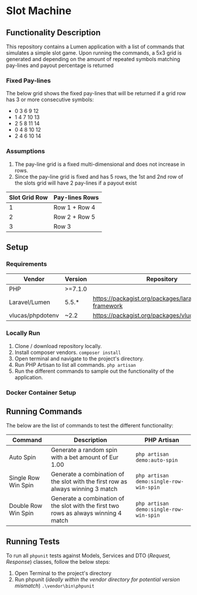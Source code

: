 # Slot Machine

## Functionality Description
This repository contains a Lumen application with a list of commands that simulates a simple slot game. Upon running the commands, a 5x3 grid is generated and depending on the amount of repeated symbols matching pay-lines and payout percentage is returned

### Fixed Pay-lines
The below grid shows the fixed pay-lines that will be returned if a grid row has 3 or more consecutive symbols:
- 0 3 6 9  12
- 1 4 7 10 13
- 2 5 8 11 14
- 0 4 8 10 12
- 2 4 6 10 14

### Assumptions
1. The pay-line grid is a fixed multi-dimensional and does not increase in rows.
2. Since the pay-line grid is fixed and has 5 rows, the 1st and 2nd row of the slots grid will have 2 pay-lines if a payout exist

|Slot Grid Row |Pay-lines Rows |
| --- | ---- |
| 1 | Row 1 + Row 4 |
| 2 | Row 2 + Row 5 |
| 3 | Row 3 | 


## Setup

### Requirements
|Vendor |Version | Repository |
| --- | ---- | ---- |
| PHP | >=7.1.0 | |
| Laravel/Lumen | 5.5.* | https://packagist.org/packages/laravel/lumen-framework |
| vlucas/phpdotenv | ~2.2 | https://packagist.org/packages/vlucas/phpdotenv | 

### Locally Run
1. Clone / download repository locally.
2. Install composer vendors.
    `composer install`
3. Open terminal and navigate to the project's directory.
4. Run PHP Artisan to list all commands.
    `php artisan`
5. Run the different commands to sample out the functionality of the application. 

### Docker Container Setup


## Running Commands
The below are the list of commands to test the different functionality:

|Command | Description | PHP Artisan |
| --- | ---- | --- |
| Auto Spin | Generate a random spin with a bet amount of Eur 1.00 | `php artisan demo:auto-spin` | 
| Single Row Win Spin | Generate a combination of the slot with the first row as always winning 3 match | `php artisan demo:single-row-win-spin` |
| Double Row Win Spin | Generate a combination of the slot with the first two rows as always winning 4 match | `php artisan demo:single-row-win-spin` |

## Running Tests
To run all `phpunit` tests against Models, Services and DTO (_Request, Response_) classes, follow the below steps:
1. Open Terminal to the project's directory
2. Run phpunit (_ideally within the vendor directory for potential version mismatch_) 
```.\vendor\bin\phpunit```